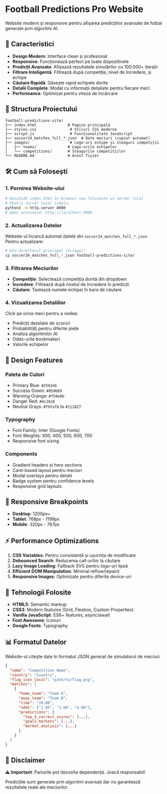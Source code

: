 # Football Predictions Pro Website

Website modern și responsive pentru afișarea predicțiilor avansate de fotbal generate prin algoritmi AI.

## 🚀 Caracteristici

- **Design Modern**: Interface clean și profesional
- **Responsive**: Funcționează perfect pe toate dispozitivele
- **Predicții Avansate**: Afișează rezultatele simulărilor cu 100.000+ iterații
- **Filtrare Inteligentă**: Filtrează după competiție, nivel de încredere, și echipe
- **Căutare Rapidă**: Găsește rapid echipele dorite
- **Detalii Complete**: Modal cu informații detaliate pentru fiecare meci
- **Performance**: Optimizat pentru viteza de încărcare

## 📁 Structura Proiectului

```
football-predictions-site/
├── index.html              # Pagina principală
├── styles.css               # Stiluri CSS moderne
├── script.js                # Funcționalitate JavaScript
├── soccer24_matches_full_*.json  # Date meciuri (copiat automat)
├── images/                  # Logo-uri echipe și steaguri competiții
│   ├── teams/              # Logo-urile echipelor
│   └── competitions/       # Steagurile competițiilor
└── README.md               # Acest fișier
```

## 🛠️ Cum să Folosești

### 1. **Pornirea Website-ului**
```bash
# Deschide index.html în browser sau folosește un server local
# Pentru server local simplu:
python3 -m http.server 8000
# Apoi accesează: http://localhost:8000
```

### 2. **Actualizarea Datelor**
Website-ul încarcă automat datele din `soccer24_matches_full_*.json`. Pentru actualizare:
```bash
# Din directorul principal (Scrapp/)
cp soccer24_matches_full_*.json football-predictions-site/
```

### 3. **Filtrarea Meciurilor**
- **Competiție**: Selectează competiția dorită din dropdown
- **Încredere**: Filtrează după nivelul de încredere în predicții
- **Căutare**: Tastează numele echipei în bara de căutare

### 4. **Vizualizarea Detaliilor**
Click pe orice meci pentru a vedea:
- Predicții detaliate de scoruri
- Probabilități pentru diferite piețe
- Analiza algoritmilor AI
- Odds-urile bookmakeri
- Valorile echipelor

## 🎨 Design Features

### **Paleta de Culori**
- Primary Blue: `#2563eb`
- Success Green: `#059669` 
- Warning Orange: `#f59e0b`
- Danger Red: `#dc2626`
- Neutral Grays: `#f9fafb` to `#111827`

### **Typography**
- Font Family: Inter (Google Fonts)
- Font Weights: 300, 400, 500, 600, 700
- Responsive font sizing

### **Components**
- Gradient headers și hero sections
- Card-based layout pentru meciuri
- Modal overlays pentru detalii
- Badge system pentru confidence levels
- Responsive grid layouts

## 📱 Responsive Breakpoints

- **Desktop**: 1200px+
- **Tablet**: 768px - 1199px
- **Mobile**: 320px - 767px

## ⚡ Performance Optimizations

1. **CSS Variables**: Pentru consistență și ușurința de modificare
2. **Debounced Search**: Reducerea call-urilor la căutare
3. **Lazy Image Loading**: Fallback SVG pentru logo-uri lipsă
4. **Efficient DOM Manipulation**: Minimal reflow/repaint
5. **Responsive Images**: Optimizate pentru diferite device-uri

## 🔧 Tehnologii Folosite

- **HTML5**: Semantic markup
- **CSS3**: Modern features (Grid, Flexbox, Custom Properties)
- **Vanilla JavaScript**: ES6+ features, async/await
- **Font Awesome**: Iconuri
- **Google Fonts**: Typography

## 📊 Formatul Datelor

Website-ul citește date în formatul JSON generat de simulatorul de meciuri:
```json
{
  "name": "Competition Name",
  "country": "Country",
  "flag_icon_local": "path/to/flag.png",
  "matches": [
    {
      "home_team": "Team A",
      "away_team": "Team B", 
      "time": "19:00",
      "odds": ["1.85", "3.60", "4.00"],
      "predictions": {
        "top_3_correct_scores": [...],
        "goals_markets": {...},
        "market_analysis": {...}
      }
    }
  ]
}
```

## 🚨 Disclaimer

⚠️ **Important**: Pariurile pot dezvolta dependență. Joacă responsabil!

Predicțiile sunt generate prin algoritmi avansați dar nu garantează rezultatele reale ale meciurilor. 